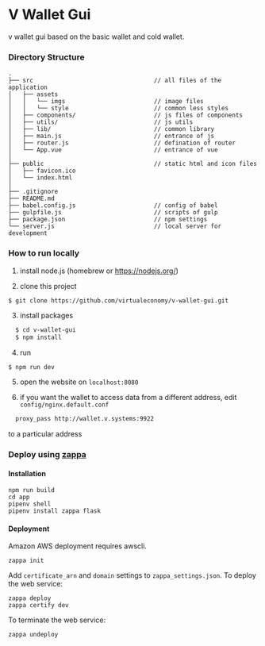 # V Wallet Gui

v wallet gui based on the basic wallet and cold wallet.

### Directory Structure

```
.
├── src                                  // all files of the application
│   ├── assets
│   │   └── imgs                         // image files
│   │   └── style                        // common less styles
│   ├── components/                      // js files of components
│   ├── utils/                           // js utils
│   ├── lib/                             // common library
│   ├── main.js                          // entrance of js
│   ├── router.js                        // defination of router
│   └── App.vue                          // entrance of vue
│
├── public                               // static html and icon files
│   ├── favicon.ico
│   └── index.html
│
├── .gitignore
├── README.md
├── babel.config.js                      // config of babel
├── gulpfile.js                          // scripts of gulp
├── package.json                         // npm settings
└── server.js                            // local server for development
```

### How to run locally

  1. install node.js (homebrew or https://nodejs.org/)

  2. clone this project

``` bash
$ git clone https://github.com/virtualeconomy/v-wallet-gui.git
```

  3. install packages

```bash
  $ cd v-wallet-gui
  $ npm install
```

  4. run

```
$ npm run dev
```
  5. open the website on ```localhost:8080```

  6. if you want the wallet to access data from a different address, edit ```config/nginx.default.conf```

```bash
  proxy_pass http://wallet.v.systems:9922 
```
to a particular address

### Deploy using [zappa](https://github.com/Miserlou/Zappa)

#### Installation


```
npm run build
cd app
pipenv shell
pipenv install zappa flask
```

#### Deployment

Amazon AWS deployment requires awscli.

```
zappa init
```

Add `certificate_arn` and `domain` settings to `zappa_settings.json`. To deploy the web service:

```
zappa deploy
zappa certify dev
```

To terminate the web service:

```
zappa undeploy
```

